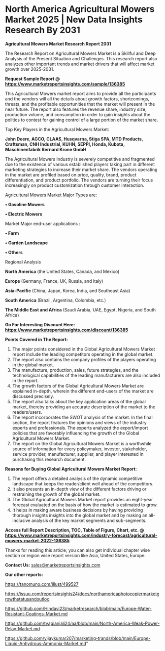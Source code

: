  # North America Agricultural Mowers Market 2025 | New Data Insights Research By 2031

<strong>Agricultural Mowers Market Research Report 2031</strong>

The Research Report on Agricultural Mowers Market is a Skillful and Deep Analysis of the Present Situation and Challenges. This research report also analyzes other important trends and market drivers that will affect market growth over 2025-2031.

<strong>Request Sample Report @ <a href=https://www.marketreportsinsights.com/sample/136385>https://www.marketreportsinsights.com/sample/136385</a></strong>

This Agricultural Mowers market report aims to provide all the participants and the vendors will all the details about growth factors, shortcomings, threats, and the profitable opportunities that the market will present in the near future. The report also features the revenue share, industry size, production volume, and consumption in order to gain insights about the politics to contest for gaining control of a large portion of the market share.

Top Key Players in the Agricultural Mowers Market:

<strong>John Deere, AGCO, CLAAS, Husqvarna, Stiga SPA, MTD Products, Craftsman, CNH Industrial, KUHN, SEPPI, Honda, Kubota, Maschinenfabrik Bernard Krone GmbH</strong>

The Agricultural Mowers Industry is severely competitive and fragmented due to the existence of various established players taking part in different marketing strategies to increase their market share. The vendors operating in the market are profiled based on price, quality, brand, product differentiation, and product portfolio. The vendors are turning their focus increasingly on product customization through customer interaction.

Agricultural Mowers Market Major Types are:

<strong>• Gasoline Mowers

• Electric Mowers</strong>

Market Major end-user applications :

<strong>• Farm

• Garden Landscape

• Others</strong>

Regional Analysis

</u><strong><b>North America</b></strong> (the United States, Canada, and Mexico)

<strong><b>Europe </b></strong>(Germany, France, UK, Russia, and Italy)

<strong><b>Asia-Pacific</b></strong> (China, Japan, Korea, India, and Southeast Asia)

<strong><b>South America</b></strong> (Brazil, Argentina, Colombia, etc.)

<strong><b>The Middle East and Africa</b></strong> (Saudi Arabia, UAE, Egypt, Nigeria, and South Africa)

<strong>Go For Interesting Discount Here: <a href=https://www.marketreportsinsights.com/discount/136385>https://www.marketreportsinsights.com/discount/136385</a></strong>

<strong>Points Covered in The Report:</strong>
<ol>
  <li>The major points considered in the Global Agricultural Mowers Market report include the leading competitors operating in the global market.</li>
  <li>The report also contains the company profiles of the players operating in the global market.</li>
  <li>The manufacture, production, sales, future strategies, and the technological capabilities of the leading manufacturers are also included in the report.</li>
  <li>The growth factors of the Global Agricultural Mowers Market are explained in-depth, wherein the different end-users of the market are discussed precisely.</li>
  <li>The report also talks about the key application areas of the global market, thereby providing an accurate description of the market to the readers/users.</li>
  <li>The report incorporates the SWOT analysis of the market. In the final section, the report features the opinions and views of the industry experts and professionals. The experts analyzed the export/import policies that are favorably influencing the growth of the Global Agricultural Mowers Market.</li>
  <li>The report on the Global Agricultural Mowers Market is a worthwhile source of information for every policymaker, investor, stakeholder, service provider, manufacturer, supplier, and player interested in purchasing this research document.</li>
</ol>
<strong>Reasons for Buying Global Agricultural Mowers Market Report:</strong>

<ol>
  <li>The report offers a detailed analysis of the dynamic competitive landscape that keeps the reader/client well ahead of the competitors.</li>
  <li>It also presents an in-depth view of the different factors driving or restraining the growth of the global market.</li>
  <li>The Global Agricultural Mowers Market report provides an eight-year forecast evaluated on the basis of how the market is estimated to grow.</li>
  <li>It helps in making aware business decisions by having providing thorough insights insights into the global market and by making an all-inclusive analysis of the key market segments and sub-segments.</li>
</ol>
<strong>Access full Report Description, TOC, Table of Figure, Chart, etc. @ <a href=https://www.marketreportsinsights.com/industry-forecast/agricultural-mowers-market-2022-136385>https://www.marketreportsinsights.com/industry-forecast/agricultural-mowers-market-2022-136385</a></strong>


Thanks for reading this article; you can also get individual chapter wise section or region wise report version like Asia, United States, Europe.

<strong>Contact Us:</strong>
sales@marketreportsinsights.com

<strong>Our other reports:</strong>

<a href=https://tanomuno.com/illust/499527>https://tanomuno.com/illust/499527</a>

<a href=https://issuu.com/reportsinsights24/docs/northamericaphotocopiermarketgrowthstatusandoutloo>https://issuu.com/reportsinsights24/docs/northamericaphotocopiermarketgrowthstatusandoutloo</a>

<a href=https://github.com/Hindavi23/marketresearch/blob/main/Europe-Water-Resistant-Coatings-Market.md>https://github.com/Hindavi23/marketresearch/blob/main/Europe-Water-Resistant-Coatings-Market.md</a>

<a href=https://github.com/tyagianjali24/aa/blob/main/North-America-Weak-Power-Relay-Market.md>https://github.com/tyagianjali24/aa/blob/main/North-America-Weak-Power-Relay-Market.md</a>

<a href=https://github.com/vijaykumar207/marketing-trands/blob/main/Europe-Liquid-Anhydrous-Ammonia-Market.md>https://github.com/vijaykumar207/marketing-trands/blob/main/Europe-Liquid-Anhydrous-Ammonia-Market.md</a>"
